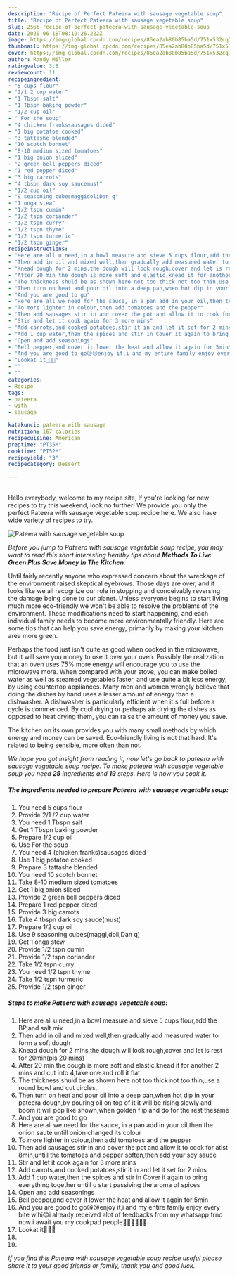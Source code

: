 ```yaml
---
description: "Recipe of Perfect Pateera with sausage vegetable soup"
title: "Recipe of Perfect Pateera with sausage vegetable soup"
slug: 2566-recipe-of-perfect-pateera-with-sausage-vegetable-soup
date: 2020-06-18T08:19:26.222Z
image: https://img-global.cpcdn.com/recipes/85ea2ab80b85ba5d/751x532cq70/pateera-with-sausage-vegetable-soup-recipe-main-photo.jpg
thumbnail: https://img-global.cpcdn.com/recipes/85ea2ab80b85ba5d/751x532cq70/pateera-with-sausage-vegetable-soup-recipe-main-photo.jpg
cover: https://img-global.cpcdn.com/recipes/85ea2ab80b85ba5d/751x532cq70/pateera-with-sausage-vegetable-soup-recipe-main-photo.jpg
author: Randy Miller
ratingvalue: 3.8
reviewcount: 11
recipeingredient:
- "5 cups flour"
- "2/1 2 cup water"
- "1 Tbspn salt"
- "1 Tbspn baking powder"
- "1/2 cup oil"
- " For the soup"
- "4 chicken frankssausages diced"
- "1 big potatoe cooked"
- "3 tattashe blended"
- "10 scotch bonnet"
- "8-10 medium sized tomatoes"
- "1 big onion sliced"
- "2 green bell peppers diced"
- "1 red pepper diced"
- "3 big carrots"
- "4 tbspn dark soy saucemust"
- "1/2 cup oil"
- "9 seasoning cubesmaggidoliDan q"
- "1 onga stew"
- "1/2 tspn cumin"
- "1/2 tspn coriander"
- "1/2 tspn curry"
- "1/2 tspn thyme"
- "1/2 tspn turmeric"
- "1/2 tspn ginger"
recipeinstructions:
- "Here are all u need,in a bowl measure and sieve 5 cups flour,add the BP,and salt mix"
- "Then add in oil and mixed well,then gradually add measured water to form a soft dough"
- "Knead dough for 2 mins,the dough will look rough,cover and let is rest for 20min(pls 20 mins)"
- "After 20 min the dough is more soft and elastic,knead it for another 2 mins and cut into 4,take one and roll it flat"
- "The thickness shuld be as shown here not too thick not too thin,use a round bowl and cut circles,"
- "Then turn on heat and pour oil into a deep pan,when hot dip in your pateera dough,by pouring oil on top of it it will be rising slowly and boom it will pop like shown,when golden flip and do for the rest thesame"
- "And you are good to go"
- "Here are all we need for the sauce, in a pan add in your oil,then the onion saute untill onion changed its colour"
- "To more lighter in colour,then add tomatoes and the pepper"
- "Then add sausages stir in and cover the pot and allow it to cook for atlst 8min,untill the tomatoes and pepper soften,then add your soy sauce"
- "Stir and let it cook again for 3 more mins"
- "Add carrots,and cooked potatoes,stir it in and let it set for 2 mins"
- "Add 1 cup water,then the spices and stir in Cover it again to bring everything together untill u start passiving the aroma of spices"
- "Open and add seasonings"
- "Bell pepper,and cover it lower the heat and allow it again for 5min"
- "And you are good to go😘😘enjoy it,i and my entire family enjoy every bite wlhi😍i already received alot of feedbacks from my whatsapp frnd now i await you my cookpad people💃💃💃💃💃💞"
- "Lookat it💋💞😍"
- ""
- ""
categories:
- Recipe
tags:
- pateera
- with
- sausage

katakunci: pateera with sausage 
nutrition: 167 calories
recipecuisine: American
preptime: "PT35M"
cooktime: "PT52M"
recipeyield: "3"
recipecategory: Dessert

---
```

<br>
Hello everybody, welcome to my recipe site, If you're looking for new recipes to try this weekend, look no further! We provide you only the perfect Pateera with sausage vegetable soup recipe here. We also have wide variety of recipes to try.
<br>


![Pateera with sausage vegetable soup](https://img-global.cpcdn.com/recipes/85ea2ab80b85ba5d/751x532cq70/pateera-with-sausage-vegetable-soup-recipe-main-photo.jpg)

<i>Before you jump to Pateera with sausage vegetable soup recipe, you may want to read this short interesting healthy tips about 
<strong>Methods To Live Green Plus Save Money In The Kitchen</strong>.</i>
</br>

Until fairly recently anyone who expressed concern about the wreckage of the environment raised skeptical eyebrows. Those days are over, and it looks like we all recognize our role in stopping and conceivably reversing the damage being done to our planet. Unless everyone begins to start living much more eco-friendly we won't be able to resolve the problems of the environment. These modifications need to start happening, and each individual family needs to become more environmentally friendly. Here are some tips that can help you save energy, primarily by making your kitchen area more green.

Perhaps the food just isn't quite as good when cooked in the microwave, but it will save you money to use it over your oven. Possibly the realization that an oven uses 75% more energy will encourage you to use the microwave more. When compared with your stove, you can make boiled water as well as steamed vegetables faster, and use quite a bit less energy, by using countertop appliances. Many men and women wrongly believe that doing the dishes by hand uses a lesser amount of energy than a dishwasher. A dishwasher is particularly efficient when it's full before a cycle is commenced. By cool drying or perhaps air drying the dishes as opposed to heat drying them, you can raise the amount of money you save.

The kitchen on its own provides you with many small methods by which energy and money can be saved. Eco-friendly living is not that hard. It's related to being sensible, more often than not.


<i>We hope you got insight from reading it, now let's go back to pateera with sausage vegetable soup recipe. To make pateera with sausage vegetable soup you need <strong>25</strong> ingredients and <strong>19</strong> steps. Here is how you cook it.
</i>

##### The ingredients needed to prepare Pateera with sausage vegetable soup:

1. You need 5 cups flour
1. Provide 2/1 /2 cup water
1. You need 1 Tbspn salt
1. Get 1 Tbspn baking powder
1. Prepare 1/2 cup oil
1. Use  For the soup
1. You need 4 (chicken franks)sausages diced
1. Use 1 big potatoe cooked
1. Prepare 3 tattashe blended
1. You need 10 scotch bonnet
1. Take 8-10 medium sized tomatoes
1. Get 1 big onion sliced
1. Provide 2 green bell peppers diced
1. Prepare 1 red pepper diced
1. Provide 3 big carrots
1. Take 4 tbspn dark soy sauce(must)
1. Prepare 1/2 cup oil
1. Use 9 seasoning cubes(maggi,doli,Dan q)
1. Get 1 onga stew
1. Provide 1/2 tspn cumin
1. Provide 1/2 tspn coriander
1. Take 1/2 tspn curry
1. You need 1/2 tspn thyme
1. Take 1/2 tspn turmeric
1. Provide 1/2 tspn ginger


##### Steps to make Pateera with sausage vegetable soup:

1. Here are all u need,in a bowl measure and sieve 5 cups flour,add the BP,and salt mix
1. Then add in oil and mixed well,then gradually add measured water to form a soft dough
1. Knead dough for 2 mins,the dough will look rough,cover and let is rest for 20min(pls 20 mins)
1. After 20 min the dough is more soft and elastic,knead it for another 2 mins and cut into 4,take one and roll it flat
1. The thickness shuld be as shown here not too thick not too thin,use a round bowl and cut circles,
1. Then turn on heat and pour oil into a deep pan,when hot dip in your pateera dough,by pouring oil on top of it it will be rising slowly and boom it will pop like shown,when golden flip and do for the rest thesame
1. And you are good to go
1. Here are all we need for the sauce, in a pan add in your oil,then the onion saute untill onion changed its colour
1. To more lighter in colour,then add tomatoes and the pepper
1. Then add sausages stir in and cover the pot and allow it to cook for atlst 8min,untill the tomatoes and pepper soften,then add your soy sauce
1. Stir and let it cook again for 3 more mins
1. Add carrots,and cooked potatoes,stir it in and let it set for 2 mins
1. Add 1 cup water,then the spices and stir in Cover it again to bring everything together untill u start passiving the aroma of spices
1. Open and add seasonings
1. Bell pepper,and cover it lower the heat and allow it again for 5min
1. And you are good to go😘😘enjoy it,i and my entire family enjoy every bite wlhi😍i already received alot of feedbacks from my whatsapp frnd now i await you my cookpad people💃💃💃💃💃💞
1. Lookat it💋💞😍
1. 
1. 


<i>If you find this Pateera with sausage vegetable soup recipe useful please share it to your good friends or family, thank you and good luck.</i>
